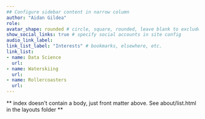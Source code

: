```yaml
---
## Configure sidebar content in narrow column
author: "Aidan Gildea"
role:
avatar_shape: rounded # circle, square, rounded, leave blank to exclude
show_social_links: true # specify social accounts in site config
audio_link_label:
link_list_label: "Interests" # bookmarks, elsewhere, etc.
link_list:
- name: Data Science
  url: 
- name: Waterskiing
  url: 
- name: Rollercoasters
  url:
---
```


** index doesn't contain a body, just front matter above.
See about/list.html in the layouts folder **